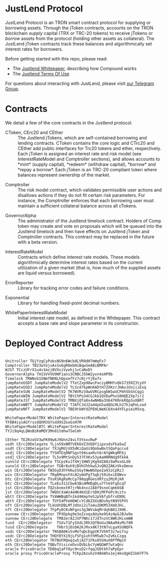JustLend Protocol
=================

JustLend Protocol is an TRON smart contract protocol for supplying or borrowing assets. Through the jToken contracts, accounts on the TRON blockchain *supply* capital (TRX or TRC-20 tokens) to receive jTokens or *borrow* assets from the protocol (holding other assets as collateral). The JustLend jToken contracts track these balances and algorithmically set interest rates for borrowers.

Before getting started with this repo, please read:

* The [Justlend Whitepaper](https://www.justlend.link/docs/justlend_whitepaper_en.pdf), describing how Compound works
* The [Justlend Terms Of Use](https://www.justlend.link/docs/JustLend_Terms_of_Use_en.pdf)

For questions about interacting with JustLend, please visit [our Telegram Group](https://t.me/officialjustlend).



Contracts
=========


We detail a few of the core contracts in the Justlend protocol.

<dl>
  <dt>CToken, CErc20 and CEther</dt>
  <dd>The Justlend jTokens, which are self-contained borrowing and lending contracts. CToken contains the core logic and CTrc20 and CEther add public interfaces for Trc20 tokens and ether, respectively. Each jToken is assigned an interest rate and risk model (see InterestRateModel and Comptroller sections), and allows accounts to *mint* (supply capital), *redeem* (withdraw capital), *borrow* and *repay a borrow*. Each jToken is an TRC-20 compliant token where balances represent ownership of the market.</dd>
</dl>

<dl>
  <dt>Comptroller</dt>
  <dd>The risk model contract, which validates permissible user actions and disallows actions if they do not fit certain risk parameters. For instance, the Comptroller enforces that each borrowing user must maintain a sufficient collateral balance across all cTokens.</dd>
</dl>


<dl>
  <dt>GovernorAlpha</dt>
  <dd>The administrator of the Justlend timelock contract. Holders of Comp token may create and vote on proposals which will be queued into the Justlend timelock and then have effects on Justlend jToken and Comptroller contracts. This contract may be replaced in the future with a beta version.</dd>
</dl>

<dl>
  <dt>InterestRateModel</dt>
  <dd>Contracts which define interest rate models. These models algorithmically determine interest rates based on the current utilization of a given market (that is, how much of the supplied assets are liquid versus borrowed).</dd>
</dl>

<dl>
  <dt>ErrorReporter</dt>
  <dd>Library for tracking error codes and failure conditions.</dd>
</dl>

<dl>
  <dt>Exponential</dt>
  <dd>Library for handling fixed-point decimal numbers.</dd>
</dl>


<dl>
  <dt>WhitePaperInterestRateModel</dt>
  <dd>Initial interest rate model, as defined in the Whitepaper. This contract accepts a base rate and slope parameter in its constructor.</dd>
</dl>

Deployed Contract Address
=========

```

Unitroller TGjYzgCyPobsNS9n6WcbdLVR9dH7mWqFx7
Comptroller TB23wYojvAsSx6gR8ebHiBqwSeABiBMPAr
WJST TCczUFrX1u4v1mzjBVXsiVyehj1vCaNxDt
GovernorAlpha TH1SVVVU9NF1ans3CRBCJ5kW2yvn4sHP9b
Timelock TRWNvb15NmfNKNLhQpxefFz7cNjrYjEw7x
jumpRateUSDT JumpRateModelV2 TTetZxp98wcPaciyBMHYvQkS735RZ3tyXY
jumpRateUSDJ JumpRateModelV2 TLScd7kpWnKADtH7ZXKzrJHAxJUnjiiExq
jumpRateSUN JumpRateModelV2 TK7WVRz34wUVRCpsgbW1wUCPmh5bSnCqg1
jumpRateWIN JumpRateModelV2 TBtChPo34CGJkb1QVEwPhxS8HQE2Xp7ir2
jumpRateJST JumpRateModelV2 TMNXjQTa8x4wNHBa3X647KRnkRQpSuXBRT
jumpRateWBTT JumpRateModelV2 TJAfCJdJZa44pG5adQGLMLh27hJqPeLxod
jumpRateNFT JumpRateModelV2 TBE9tkWYdZPEHLNeKC6Xn44YFLpieiM3xq.

WhitePaperModelTRX WhitePaperInterestRateModel TF8B4iysAGfrssdQhMJGYsdd9SZoxGsH7M
WhitePaperModelBTC WhitePaperInterestRateModel TYJi9q4qLQWoBiKmMQY3Mn81tmhw7SeCmh

CEther TE2RzoSV3wFK99w6J9UnnZ4vLfXYoxvRwP
usdt CErc20Delegate TLjn59xNM7VEK6VZ3VQ8Y1ipxsdsFka5wZ
usdt CErc20Delegator TXJgMdjVX5dKiQaUi9QobwNxtSQaFqccvd
usdj CErc20Delegate TYSHTEq9NFSgst94saeRvt6rAYgWkqMFbj
usdj CErc20Delegator TL5x9MtSnDy537FXKx53yAaHRRNdg9TkkA
sunold CErc20Delegate TSCpzKvJfXHj1HW5jKg9dZA8z9aMxxGLd8
sunold CErc20Delegator TGBr8uh9jBVHJhhkwSJvQN2ZAKzVkxDmno
win CErc20Delegate TW3GyD3hYkKwzSGytWwWGXpe2a93zCpRzJ
win CErc20Delegator TRg6MnpsFXc82ymUPgf5qbj59ibxiEDWvv
btc CErc20Delegate TVsKSRgRoMcCp798qqRGesXRfzy2MzRjkR
btc CErc20Delegator TLeEu311Cbw63BcmMHDgDLu7fnk9fqGcqT
jst CErc20Delegate TQ2sbnmxtR7jrNk4nxz2A8f9sneCqmk6SB
jst CErc20Delegator TWQhCXaWz4eHK4Kd1ErSDHjMFPoPc9czts
wbtt CErc20Delegate TV4WWBqBfn1kd4KmpYeSJpVAfybfrxEN9L
wbtt CErc20Delegator TUY54PVeH6WCcYCd6ZXXoBDsHytN9V5PXt
nft CErc20Delegate TLkUdtDBLMfJdXni2iTa4u2DKM53XmDJHi.
nft CErc20Delegator TFpPyDCKvNFgos3g3WVsAqMrdqhB81JXHE.
sunnew CErc20Delegator TPXDpkg9e3eZzxqxAUyke9S4z4pGJBJw9e
sunnew CErc20Delegate  TM82erAZJSP7NKc17JdTnzVC8WKJHismWB
tusd  CErc20Delegator  TSXv71Fy5XdL3Rh2QfBoUu3NAaM4sMif8R
tusd CErc20Delegate    THbrSjDsDA2KJRxx8K73tN7vLgaXSUNQFk
usdc CErc20Delegator TNSBA6KvSvMoTqQcEgpVK7VhHT3z7wifxy
usdc CErc20Delegate THQY8YX19jLFSFg1xhthM5wb7xZvKLCzgq
eth CErc20Delegator TR7BUFRQeq1w5jAZf1FKx85SHuX6PfMqsV
eth CErc20Delegate TQBvTVisiceDvsQVbLbcYyWQGWP7wtaQnc
oracle PriceOracle TD8bq1aFY8yc9nsD2rfqqJGDtkh7aPpEpr
oracle proxy PriceOracleProxy TCKp2AzuhzV4B4Ahx1ej4mvQgHZ1kH7F7k
```
